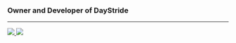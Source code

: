 ### Owner and Developer of DayStride

-------------------
<a href="https://github.com/Mad880">
  <img src="https://github-readme-stats.vercel.app/api?username=Mad880&show_icons=true&hide_border=true" />
</a><a href="https://github.com/Mad880">
  <img src="https://github-readme-stats.vercel.app/api/top-langs/?username=Mad880&layout=compact&hide_border=true" />
</a>
